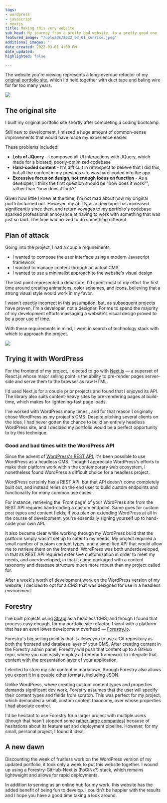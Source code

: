 ```yaml
---
tags:
- wordpress
- javascript
- nextjs
title: Making this very website
sub_head: My journey from a pretty bad website, to a pretty good one
featured_image: "/uploads/2022_03_01_sunrise.jpeg"
additional_images: ''
date_created: 2022-03-01 4:00 PM
date_updated: 
highlighted: false

---
```

The website you're viewing represents a long-overdue refactor of my [original portfolio site](http://oldsite.shanemadethat.com/), which I'd held together with duct tape and baling wire for far too many years.

![](/uploads/2022_03_06_screen-shot-2022-03-06-at-12-59-21-pm.png)

## The original site

I built my original portfolio site shortly after completing a coding bootcamp.

Still new to development, I missed a huge amount of common-sense improvements that would have made my experience easier. 

These problems included:

* **Lots of JQuery** - I composed all UI interactions with JQuery, which made for a bloated, poorly-optimized codebase
* **Hard-coded content** - It's difficult in retrospect to believe that I did this, but all the content in my previous site was hard-coded into the app
* **Excessive focus on design, not enough focus on function** - As a developer, I think the first question should be "how does it work?", rather than "how does it look?"

Given how little I knew at the time, I'm not mad about how my original portfolio turned out. However, my ability as a developer has increased significantly since then, and return voyages to my portfolio's codebase sparked professional annoyance at having to work with something that was just so _bad_. The time had arrived to do something different.

## Plan of attack

Going into the project, I had a couple requirements:

* I wanted to compose the user interface using a modern Javascript framework
* I wanted to manage content through an actual CMS
* I wanted to use a minimalist approach to the website's visual design

The last point represented a departure. I'd spent most of my effort the first time around creating animations, color schemes, and icons, believing that a strong visual style would work in my favor.

I wasn't exactly incorrect in this assumption, but, as subsequent projects have proven, I'm a developer, not a designer. For me to spend the majority of my development efforts massaging a website's visual design proved to be a poor use of time.

With these requirements in mind, I went in search of technology stack with which to approach the project.

![](/uploads/2022_03_06_nextjs_logo.png)

## Trying it with WordPress

For the frontend of my project, I elected to go with [Next.js](https://nextjs.org/) — a superset of React.js whose major selling point is the ability to pre-render pages server-side and serve them to the browser as raw HTML.

I'd used Next.js for a couple prior projects and found that I enjoyed its API. The library also suits content-heavy sites by pre-rendering pages at build-time, which makes for lightening-fast page loads.

I've worked with WordPress many times , and for that reason I originally chose WordPress as my project's CMS. Despite pitching several clients on the idea, I had never gotten the chance to build an entirely headless WordPress site, and I decided my portfolio would be a perfect opportunity to try this technique.

### Good and bad times with the WordPress API

Since the advent of [WordPress's REST API](https://developer.wordpress.org/rest-api/), it's been possible to use WordPress as a headless CMS. Though I appreciate WordPress's efforts to make their platform work within the contemporary web ecosystem, I nonetheless found WordPress a difficult choice for a headless project.

WordPress certainly has a REST API, but that API doesn't come completely built out, and instead relies on the end user to build custom endpoints and functionality for many common use cases. 

For instance, retrieving the 'Front page' of your WordPress site from the REST API requires hand-coding a custom endpoint. Same goes for custom post types and content fields; if you plan on extending WordPress at all in the course of development, you're essentially signing yourself up to hand-code your own API.

It also became clear while working through my WordPress build that the platform simply wasn't set up to cater to my needs. My project required a small number of custom content types, and a simplified API that would allow me to retrieve them on the frontend. WordPress was both underdeveloped, in that its REST API required extensive customization in order to meet my needs, and overdeveloped, in that it came packaged with a content taxonomy and database structure much more robust than my project called for.

After a week's worth of development work on the WordPress version of my website, I decided to opt for a CMS that was designed for use in a headless environment.

## Forestry

I've built projects using [Strapi](https://strapi.io/) as a headless CMS, and though I found that process easy enough, for my portfolio site refactor, I went with a platform that has an even lower development overhead — [Forestry.io](https://forestry.io/).

Forestry's big selling point is that it allows you to use a Git repository as both the frontend and database layer of your CMS. After creating content in the Forestry admin panel, Forestry will push that content up to a GitHub repo, where you can easily employ a frontend framework to integrate that content with the presentation layer of your application.

I elected to store my site content in markdown, through Forestry also allows you export it in a couple other formats, including JSON.

Unlike WordPress, where creating custom content types and properties demands significant dev work, Forestry assumes that the user will specify their content types and fields from scratch. This was perfect for my project, which demanded a small, custom content taxonomy, over whose properties I had absolute control.

I'd be hesitant to use Forestry for a larger project with multiple users (though that hasn't stopped some [rather large companies](https://forestry.io/showcase/)) because of hesitations about its feature set and deployment pipeline. However, for my small, personal project, I found it ideal.

## A new dawn

Discounting the week of fruitless work on the WordPress version of my updated portfolio, it took only a week to put this website together. I wound up using a Forestry-GitHub-Next.js (FoGiNx?) stack, which remains lightweight and allows for rapid deployments.

In addition to serving as an online hub for my work, this website has the added benefit of being fun to develop. I couldn't be happier with the results and I hope you have a good time taking a look around.